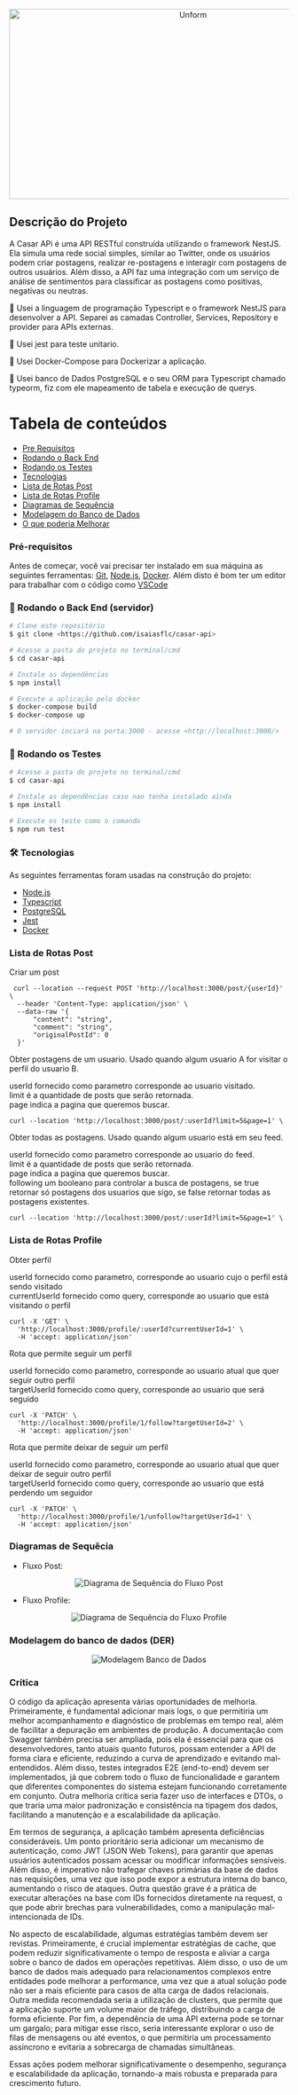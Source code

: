 <p align="center">
  <a href="https://www.casar.com/">
    <img src="https://s3-sa-east-1.amazonaws.com/casarpontocom-inspiracoes/wp-content/uploads/2016/11/casar.com_.png" height="343" width="647" alt="Unform" />
  </a>
</p>

## Descrição do Projeto
<p>A Casar APi é uma API RESTful construída utilizando o framework NestJS. Ela simula uma rede social simples, similar ao Twitter, onde os usuários podem criar postagens, realizar re-postagens e interagir com postagens de outros usuários. Além disso, a API faz uma integração com um serviço de análise de sentimentos para classificar as postagens como positivas, negativas ou neutras.</p>
<p>🚀 Usei a linguagem de programação Typescript e o framework NestJS para desenvolver a API. Separei as camadas Controller, Services, Repository e provider para APIs externas.</p>
<p>🚀 Usei jest para teste unitario.</p>
<p>🚀 Usei Docker-Compose para Dockerizar a aplicação.</p>
<p>🚀 Usei banco de Dados PostgreSQL e o seu ORM para Typescript chamado typeorm, fiz com ele mapeamento de tabela e execução de querys.</p>

Tabela de conteúdos
=================
<!--ts-->
   * [Pre Requisitos](#pre-requisitos)
   * [Rodando o Back End](#-rodando-o-back-end)
   * [Rodando os Testes](#-rodando-os-testes)
   * [Tecnologias](#tecnologias)
   * [Lista de Rotas Post](#lista-de-rotas-post)
   * [Lista de Rotas Profile](#lista-de-rotas-profile)
   * [Diagramas de Sequência](#diagramas-de-sequêcia)
   * [Modelagem do Banco de Dados](#modelagem-do-banco-de-dados-der)
   * [O que poderia Melhorar ](#crítica)
<!--te-->

### Pré-requisitos

Antes de começar, você vai precisar ter instalado em sua máquina as seguintes ferramentas:
[Git](https://git-scm.com), [Node.js](https://nodejs.org/en/), [Docker](https://www.docker.com/). 
Além disto é bom ter um editor para trabalhar com o código como [VSCode](https://code.visualstudio.com/)

### 🎲 Rodando o Back End (servidor)

```bash
# Clone este repositório
$ git clone <https://github.com/isaiasflc/casar-api>

# Acesse a pasta do projeto no terminal/cmd
$ cd casar-api

# Instale as dependências
$ npm install

# Execute a aplicação pelo docker
$ docker-compose build
$ docker-compose up

# O servidor inciará na porta:3000 - acesse <http://localhost:3000/>
```

### 🎲 Rodando os Testes 

```bash
# Acesse a pasta do projeto no terminal/cmd
$ cd casar-api

# Instale as dependências caso nao tenha instalado ainda
$ npm install

# Execute os teste como o comando 
$ npm run test

```

### 🛠 Tecnologias

As seguintes ferramentas foram usadas na construção do projeto:

- [Node.js](https://nodejs.org/en/)
- [Typescript](https://www.typescriptlang.org/)
- [PostgreSQL](https://www.postgresql.org/)
- [Jest](https://jestjs.io/pt-BR/)
- [Docker](https://www.docker.com/)

### Lista de Rotas Post

<p>Criar um post</p>

     curl --location --request POST 'http://localhost:3000/post/{userId}' \
      --header 'Content-Type: application/json' \
      --data-raw '{
          "content": "string",
          "comment": "string",
          "originalPostId": 0
      }' 

<p>Obter postagens de um usuario. Usado quando algum usuario A for visitar o perfil do usuario B.</p> 
    <span>userId fornecido como parametro corresponde ao usuario visitado.</span><br> 
    <span>limit é a quantidade de posts que serão retornada.</span><br>
    <span>page indica a pagina que queremos buscar.</span><br>

    curl --location 'http://localhost:3000/post/:userId?limit=5&page=1' \

<p>Obter todas as postagens. Usado quando algum usuario está em seu feed.</p> 
    <span> userId fornecido como parametro corresponde ao usuario do feed.</span><br> 
    <span> limit é a quantidade de posts que serão retornada.</span><br>
    <span> page indica a pagina que queremos buscar.</span><br>
    <span> following um booleano para controlar a busca de postagens, se true retornar só postagens dos usuarios que sigo, se false retornar todas as postagens existentes.</span><br>
    
    curl --location 'http://localhost:3000/post/:userId?limit=5&page=1' \

### Lista de Rotas Profile

<p>Obter perfil</p>
    <span> userId fornecido como parametro, corresponde ao usuario cujo o perfil está sendo visitado</span><br>
    <span> currentUserId fornecido como query, corresponde ao usuario que está visitando o perfil</span><br>

    curl -X 'GET' \
      'http://localhost:3000/profile/:userId?currentUserId=1' \
      -H 'accept: application/json'

<p>Rota que permite seguir um perfil</p>
    <span> userId fornecido como parametro, corresponde ao usuario atual que quer seguir outro perfil</span><br>
    <span> targetUserId  fornecido como query, corresponde ao usuario que será seguido</span><br>
    
    curl -X 'PATCH' \
      'http://localhost:3000/profile/1/follow?targetUserId=2' \
      -H 'accept: application/json'

<p>Rota que permite deixar de seguir um perfil</p>
    <span> userId fornecido como parametro, corresponde ao usuario atual que quer deixar de seguir outro perfil</span><br>
    <span> targetUserId fornecido como query, corresponde ao usuario que está perdendo um seguidor</span><br>
    
    curl -X 'PATCH' \
      'http://localhost:3000/profile/1/unfollow?targetUserId=1' \
      -H 'accept: application/json'

### Diagramas de Sequêcia

- Fluxo Post:

<p align="center"> <img src='./docs/diagrama post casar-api.png' alt="Diagrama de Sequência do Fluxo Post"></p>

- Fluxo Profile:

<p align="center"> <img src='./docs/diagrama profile casar-api.png' alt="Diagrama de Sequência do Fluxo Profile"> </p>

### Modelagem do banco de dados (DER)

<p align="center"> <img src='./docs/DER.JPG' alt="Modelagem Banco de Dados"></p>

### Crítica

O código da aplicação apresenta várias oportunidades de melhoria. Primeiramente, é fundamental adicionar mais logs, o que permitiria um melhor acompanhamento e diagnóstico de problemas em tempo real, além de facilitar a depuração em ambientes de produção. A documentação com Swagger também precisa ser ampliada, pois ela é essencial para que os desenvolvedores, tanto atuais quanto futuros, possam entender a API de forma clara e eficiente, reduzindo a curva de aprendizado e evitando mal-entendidos. Além disso, testes integrados E2E (end-to-end) devem ser implementados, já que cobrem todo o fluxo de funcionalidade e garantem que diferentes componentes do sistema estejam funcionando corretamente em conjunto. Outra melhoria crítica seria fazer uso de interfaces e DTOs, o que traria uma maior padronização e consistência na tipagem dos dados, facilitando a manutenção e a escalabilidade da aplicação.

Em termos de segurança, a aplicação também apresenta deficiências consideráveis. Um ponto prioritário seria adicionar um mecanismo de autenticação, como JWT (JSON Web Tokens), para garantir que apenas usuários autenticados possam acessar ou modificar informações sensíveis. Além disso, é imperativo não trafegar chaves primárias da base de dados nas requisições, uma vez que isso pode expor a estrutura interna do banco, aumentando o risco de ataques. Outra questão grave é a prática de executar alterações na base com IDs fornecidos diretamente na request, o que pode abrir brechas para vulnerabilidades, como a manipulação mal-intencionada de IDs.

No aspecto de escalabilidade, algumas estratégias também devem ser revistas. Primeiramente, é crucial implementar estratégias de cache, que podem reduzir significativamente o tempo de resposta e aliviar a carga sobre o banco de dados em operações repetitivas. Além disso, o uso de um banco de dados mais adequado para relacionamentos complexos entre entidades pode melhorar a performance, uma vez que a atual solução pode não ser a mais eficiente para casos de alta carga de dados relacionais. Outra medida recomendada seria a utilização de clusters, que permite que a aplicação suporte um volume maior de tráfego, distribuindo a carga de forma eficiente. Por fim, a dependência de uma API externa pode se tornar um gargalo; para mitigar esse risco, seria interessante explorar o uso de filas de mensagens ou até eventos, o que permitiria um processamento assíncrono e evitaria a sobrecarga de chamadas simultâneas.

Essas ações podem melhorar significativamente o desempenho, segurança e escalabilidade da aplicação, tornando-a mais robusta e preparada para crescimento futuro.